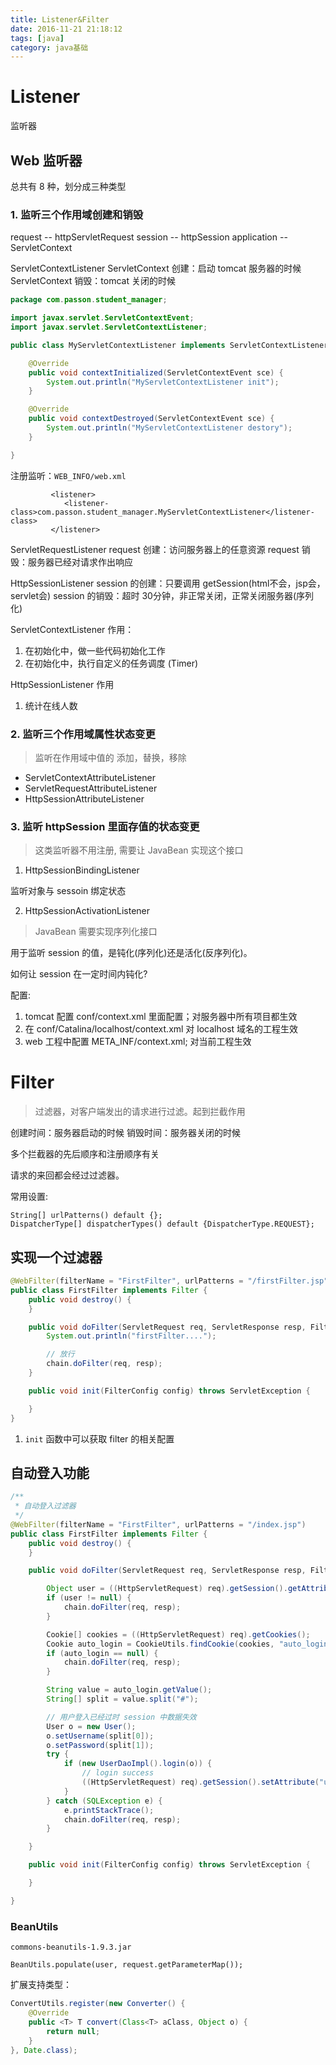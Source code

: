 ```yaml
---
title: Listener&Filter
date: 2016-11-21 21:18:12
tags: [java]
category: java基础
---
```


# Listener

监听器

## Web 监听器

总共有 8 种，划分成三种类型

### 1. 监听三个作用域创建和销毁

request -- httpServletRequest
session -- httpSession
application -- ServletContext

ServletContextListener
    ServletContext 创建：启动 tomcat 服务器的时候
    ServletContext 销毁：tomcat 关闭的时候

```java
package com.passon.student_manager;

import javax.servlet.ServletContextEvent;
import javax.servlet.ServletContextListener;

public class MyServletContextListener implements ServletContextListener {

    @Override
    public void contextInitialized(ServletContextEvent sce) {
        System.out.println("MyServletContextListener init");
    }

    @Override
    public void contextDestroyed(ServletContextEvent sce) {
        System.out.println("MyServletContextListener destory");
    }

}
```

注册监听：`WEB_INFO/web.xml`

```
         <listener>
            <listener-class>com.passon.student_manager.MyServletContextListener</listener-class>
         </listener>
```


ServletRequestListener
    request 创建：访问服务器上的任意资源
    request 销毁：服务器已经对请求作出响应

HttpSessionListener
    session 的创建：只要调用 getSession(html不会，jsp会，servlet会)
    session 的销毁：超时 30分钟，非正常关闭，正常关闭服务器(序列化)


ServletContextListener 作用：

1. 在初始化中，做一些代码初始化工作
2. 在初始化中，执行自定义的任务调度 (Timer)

HttpSessionListener 作用

1. 统计在线人数

### 2. 监听三个作用域属性状态变更

>监听在作用域中值的 添加，替换，移除

- ServletContextAttributeListener
- ServletRequestAttributeListener
- HttpSessionAttributeListener

### 3. 监听 httpSession 里面存值的状态变更

>这类监听器不用注册, 需要让 JavaBean 实现这个接口

1. HttpSessionBindingListener

监听对象与 sessoin 绑定状态

2. HttpSessionActivationListener

>JavaBean 需要实现序列化接口

用于监听 session 的值，是钝化(序列化)还是活化(反序列化)。

如何让 session 在一定时间内钝化?

配置:

1. tomcat 配置 conf/context.xml 里面配置；对服务器中所有项目都生效
2. 在 conf/Catalina/localhost/context.xml 对 localhost 域名的工程生效
3. web 工程中配置 META_INF/context.xml; 对当前工程生效

# Filter

>过滤器，对客户端发出的请求进行过滤。起到拦截作用

创建时间：服务器启动的时候
销毁时间：服务器关闭的时候

多个拦截器的先后顺序和注册顺序有关

请求的来回都会经过过滤器。

常用设置:

```
String[] urlPatterns() default {};
DispatcherType[] dispatcherTypes() default {DispatcherType.REQUEST};
```

## 实现一个过滤器

```java
@WebFilter(filterName = "FirstFilter", urlPatterns = "/firstFilter.jsp")
public class FirstFilter implements Filter {
    public void destroy() {
    }

    public void doFilter(ServletRequest req, ServletResponse resp, FilterChain chain) throws ServletException, IOException {
        System.out.println("firstFilter....");

        // 放行
        chain.doFilter(req, resp);
    }

    public void init(FilterConfig config) throws ServletException {

    }
}
```

1. `init` 函数中可以获取 filter 的相关配置

## 自动登入功能


```java
/**
 * 自动登入过滤器
 */
@WebFilter(filterName = "FirstFilter", urlPatterns = "/index.jsp")
public class FirstFilter implements Filter {
    public void destroy() {
    }

    public void doFilter(ServletRequest req, ServletResponse resp, FilterChain chain) throws ServletException, IOException {

        Object user = ((HttpServletRequest) req).getSession().getAttribute("user");
        if (user != null) {
            chain.doFilter(req, resp);
        }

        Cookie[] cookies = ((HttpServletRequest) req).getCookies();
        Cookie auto_login = CookieUtils.findCookie(cookies, "auto_login");
        if (auto_login == null) {
            chain.doFilter(req, resp);
        }

        String value = auto_login.getValue();
        String[] split = value.split("#");

        // 用户登入已经过时 session 中数据失效
        User o = new User();
        o.setUsername(split[0]);
        o.setPassword(split[1]);
        try {
            if (new UserDaoImpl().login(o)) {
                // login success
                ((HttpServletRequest) req).getSession().setAttribute("user", o);
            }
        } catch (SQLException e) {
            e.printStackTrace();
            chain.doFilter(req, resp);
        }

    }

    public void init(FilterConfig config) throws ServletException {

    }

}
```


### BeanUtils

`commons-beanutils-1.9.3.jar`

```
BeanUtils.populate(user, request.getParameterMap());
```

扩展支持类型：

```java
ConvertUtils.register(new Converter() {
    @Override
    public <T> T convert(Class<T> aClass, Object o) {
        return null;
    }
}, Date.class);
```





